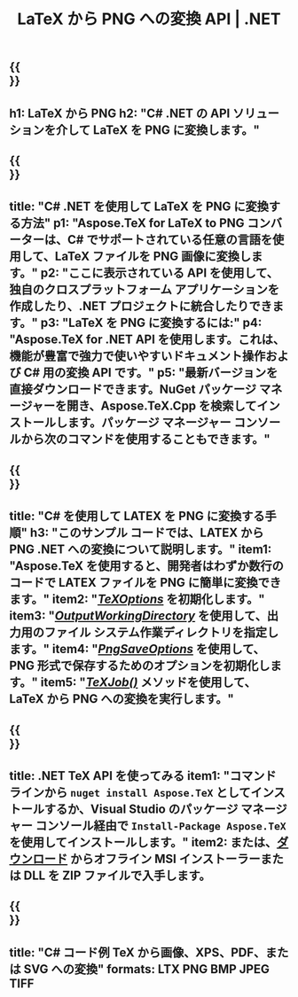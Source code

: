 ﻿---
translation: true
template: /_templates/_conversion-child-net.md
title: LaTeX から PNG への変換 API | .NET
description: LaTeX から PNG への変換機能。このオンプレミス .NET ライブラリをプロジェクトに統合するか、クロスプラットフォーム アプリケーションを使用して LaTeX を PNG に変換します。
keywords: latex to png api ネット、latex2png 統合 c#
url: /net/conversion/latex-to-png/
family: tex
platformtag: net
feature: conversion
informat: LATEX
outformat: PNG
otherformats: BMP JPEG TIFF PDF SVG XPS
---

{{<section banner>}}
---
h1: LaTeX から PNG
h2: "C# .NET の API ソリューションを介して LaTeX を PNG に変換します。"
---

{{<section overview>}}
---
title: "C# .NET を使用して LaTeX を PNG に変換する方法"
p1: "Aspose.TeX for LaTeX to PNG コンバーターは、C# でサポートされている任意の言語を使用して、LaTeX ファイルを PNG 画像に変換します。"
p2: "ここに表示されている API を使用して、独自のクロスプラットフォーム アプリケーションを作成したり、.NET プロジェクトに統合したりできます。"
p3: "LaTeX を PNG に変換するには:"
p4: "Aspose.TeX for .NET API を使用します。これは、機能が豊富で強力で使いやすいドキュメント操作および C# 用の変換 API です。"
p5: "最新バージョンを直接ダウンロードできます。NuGet パッケージ マネージャーを開き、Aspose.TeX.Cpp を検索してインストールします。パッケージ マネージャー コンソールから次のコマンドを使用することもできます。"
---

{{<section feature1>}}
---
title: "C# を使用して LATEX を PNG に変換する手順"
h3: "このサンプル コードでは、LATEX から PNG .NET への変換について説明します。"
item1: "Aspose.TeX を使用すると、開発者はわずか数行のコードで LATEX ファイルを PNG に簡単に変換できます。"
item2: "[*TeXOptions*](https://reference.aspose.com/tex/net/aspose.tex/texoptions/) を初期化します。"
item3: "[*OutputWorkingDirectory*](https://reference.aspose.com/tex/net/aspose.tex/texoptions/outputworkingdirectory/) を使用して、出力用のファイル システム作業ディレクトリを指定します。"
item4: "[*PngSaveOptions*](https://reference.aspose.com/tex/net/aspose.tex.presentation.image/pngsaveoptions/) を使用して、PNG 形式で保存するためのオプションを初期化します。"
item5: "[*TeXJob()*](https://reference.aspose.com/tex/net/aspose.tex/texjob/) メソッドを使用して、LaTeX から PNG への変換を実行します。"
---

{{<section feature2>}}
---
title: .NET TeX API を使ってみる
item1: "コマンド ラインから ```nuget install Aspose.TeX``` としてインストールするか、Visual Studio のパッケージ マネージャー コンソール経由で ```Install-Package Aspose.TeX``` を使用してインストールします。"
item2: または、[ダウンロード](https://downloads.aspose.com/tex/net) からオフライン MSI インストーラーまたは DLL を ZIP ファイルで入手します。
---

{{<section widget>}}
---
title: "C# コード例 TeX から画像、XPS、PDF、または SVG への変換"
formats: LTX PNG BMP JPEG TIFF
---